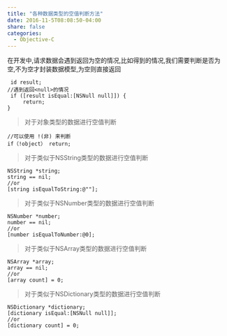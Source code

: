 ```yaml
---
title: "各种数据类型的空值判断方法"
date: 2016-11-5T08:08:50-04:00
share: false
categories:
  - Objective-C
---
```


在开发中,请求数据会遇到返回为空的情况,比如得到<null>的情况,我们需要判断是否为空,不为空才封装数据模型,为空则直接返回
```
 id result;
//遇到返回<null>的情况
 if ([result isEqual:[NSNull null]]) {
     return;
}
```
>对于对象类型的数据进行空值判断

```
//可以使用 !(非) 来判断
if（!object） return;
```

>对于类似于NSString类型的数据进行空值判断

```
NSString *string;
string == nil;
//or 
[string isEqualToString:@""];
```
>对于类似于NSNumber类型的数据进行空值判断

```
NSNumber *number;
number == nil;
//or
[number isEqualToNumber:@0];
```

>对于类似于NSArray类型的数据进行空值判断

```
NSArray *array;
array == nil;
//or
[array count] = 0;
```

>对于类似于NSDictionary类型的数据进行空值判断

```
NSDictionary *dictionary;
[dictionary isEqual:[NSNull null]];
//or
[dictionary count] = 0;
```

